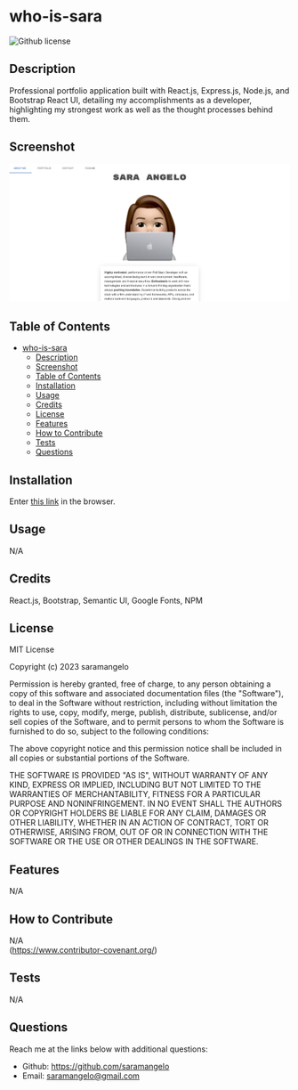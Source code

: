 # who-is-sara 
![Github license](https://img.shields.io/static/v1?label=License&message=MIT&color=brightgreen)

## Description 
Professional portfolio application built with React.js, Express.js, Node.js, and Bootstrap React UI, detailing my accomplishments as a developer, highlighting my strongest work as well as the thought processes behind them.

## Screenshot
![ss-wis.png](./src/images/ss-wis.png)
  
## Table of Contents
    
- [who-is-sara](#who-is-sara)
  - [Description](#description)
  - [Screenshot](#screenshot)
  - [Table of Contents](#table-of-contents)
  - [Installation](#installation)
  - [Usage](#usage)
  - [Credits](#credits)
  - [License](#license)
  - [Features](#features)
  - [How to Contribute](#how-to-contribute)
  - [Tests](#tests)
  - [Questions](#questions)

  
## Installation
Enter [this link](https://saramangelo.github.io/who-is-sara/) in the browser.
  
  
## Usage
N/A
   
  
## Credits
React.js, Bootstrap, Semantic UI, Google Fonts, NPM
  
  
## License
MIT License

Copyright (c) 2023 saramangelo

Permission is hereby granted, free of charge, to any person obtaining a copy
of this software and associated documentation files (the "Software"), to deal
in the Software without restriction, including without limitation the rights
to use, copy, modify, merge, publish, distribute, sublicense, and/or sell
copies of the Software, and to permit persons to whom the Software is
furnished to do so, subject to the following conditions:

The above copyright notice and this permission notice shall be included in all
copies or substantial portions of the Software.

THE SOFTWARE IS PROVIDED "AS IS", WITHOUT WARRANTY OF ANY KIND, EXPRESS OR
IMPLIED, INCLUDING BUT NOT LIMITED TO THE WARRANTIES OF MERCHANTABILITY,
FITNESS FOR A PARTICULAR PURPOSE AND NONINFRINGEMENT. IN NO EVENT SHALL THE
AUTHORS OR COPYRIGHT HOLDERS BE LIABLE FOR ANY CLAIM, DAMAGES OR OTHER
LIABILITY, WHETHER IN AN ACTION OF CONTRACT, TORT OR OTHERWISE, ARISING FROM,
OUT OF OR IN CONNECTION WITH THE SOFTWARE OR THE USE OR OTHER DEALINGS IN THE
SOFTWARE.


## Features
N/A


## How to Contribute
N/A  
(https://www.contributor-covenant.org/)
  

## Tests
N/A


## Questions
Reach me at the links below with additional questions:
- Github: https://github.com/saramangelo
- Email: saramangelo@gmail.com
